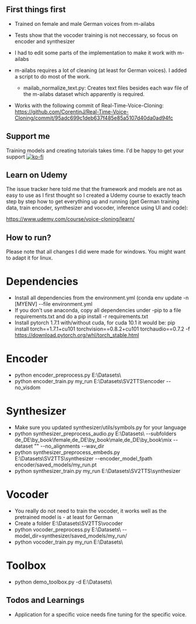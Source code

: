 ## First things first
- Trained on female and male German voices from m-ailabs
- Tests show that the vocoder training is not neccessary, so focus on encoder and synthesizer
- I had to edit some parts of the implementation to make it work with m-ailabs
- m-ailabs requires a lot of cleaning (at least for German voices). I added a script to do most of the work.
	- mailab_normalize_text.py: Creates text files besides each wav file of the m-ailabs dataset which apparently is required.
	
- Works with the following commit of Real-Time-Voice-Cloning: https://github.com/CorentinJ/Real-Time-Voice-Cloning/commit/95adc699c1deb637f485e85a5107d40da0ad94fc

## Support me
Training models and creating tutorials takes time. I'd be happy to get your support [![ko-fi](https://ko-fi.com/img/githubbutton_sm.svg)](https://ko-fi.com/Y8Y11M25J7)

## Learn on Udemy
The issue tracker here told me that the framework and models are not as easy to use as I first thought so I created a Udemy course to exactly teach step by step how to get everything up and running (get German training data, train encoder, synthesizer and vocoder, inference using UI and code):

https://www.udemy.com/course/voice-cloning/learn/

## How to run?
Please note that all changes I did were made for windows. You might want to adapt it for linux.

# Dependencies
- Install all dependencies from the environment.yml (conda env update -n [MYENV] --file environment.yml
- If you don't use anaconda, copy all dependencies under -pip to a file requirements.txt and do a pip install -r requirements.txt
- Install pytorch 1.7.1 with/without cuda, for cuda 10.1 it would be: pip install torch==1.7.1+cu101 torchvision==0.8.2+cu101 torchaudio==0.7.2 -f https://download.pytorch.org/whl/torch_stable.html

# Encoder
- python encoder_preprocess.py E:\Datasets\
- python encoder_train.py my_run E:\Datasets\SV2TTS\encoder --no_visdom

# Synthesizer
- Make sure you updated synthesizer/utils/symbols.py for your language
- python synthesizer_preprocess_audio.py E:\Datasets\ --subfolders de_DE\by_book\female\,de_DE\by_book\male\,de_DE\by_book\mix --dataset "" --no_alignments --wav_dir
- python synthesizer_preprocess_embeds.py E:\Datasets\SV2TTS\synthesizer --encoder_model_fpath encoder/saved_models/my_run.pt
- python synthesizer_train.py my_run E:\Datasets\SV2TTS\synthesizer

# Vocoder
- You really do not need to train the vocoder, it works well as the pretrained model is - at least for German
- Create a folder E:\Datasets\SV2TTS\vocoder
- python vocoder_preprocess.py E:\Datasets\ --model_dir=synthesizer/saved_models/my_run/
- python vocoder_train.py my_run E:\Datasets\

# Toolbox
- python demo_toolbox.py -d E:\Datasets\

## Todos and Learnings
- Application for a specific voice needs fine tuning for the specific voice.
